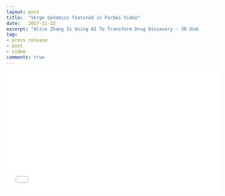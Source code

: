 ```yaml
---
layout: post
title:  "Verge Genomics featured in Forbes Video"
date:   2017-11-22
excerpt: "Alice Zhang Is Using AI To Transform Drug Discovery - 30 Under 30 | Forbes"
tag:
- press release
- post
- video
comments: true
---
```

<iframe width="560" height="315" src="//www.youtube.com/embed/t7bNe_Y2Pag" frameborder="0"> </iframe>

